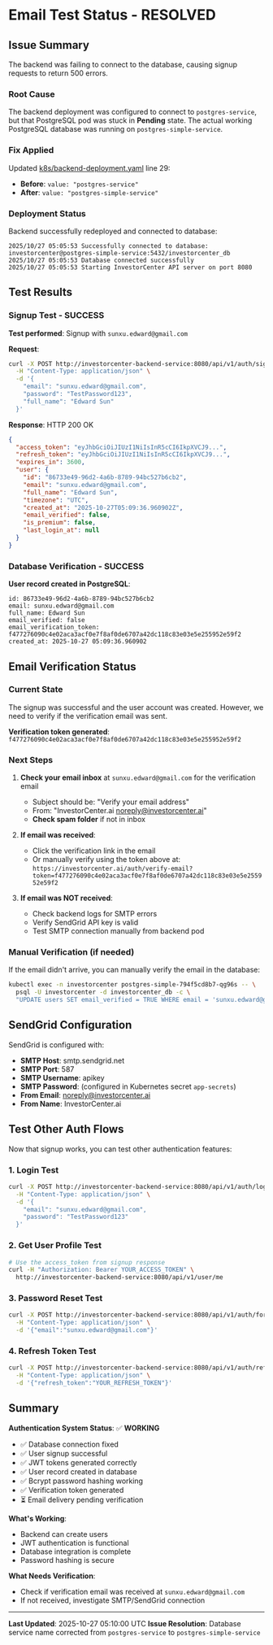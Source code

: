 # Email Test Status - RESOLVED

## Issue Summary

The backend was failing to connect to the database, causing signup requests to return 500 errors.

### Root Cause

The backend deployment was configured to connect to `postgres-service`, but that PostgreSQL pod was stuck in **Pending** state. The actual working PostgreSQL database was running on `postgres-simple-service`.

### Fix Applied

Updated [k8s/backend-deployment.yaml](k8s/backend-deployment.yaml) line 29:
- **Before**: `value: "postgres-service"`
- **After**: `value: "postgres-simple-service"`

### Deployment Status

Backend successfully redeployed and connected to database:
```
2025/10/27 05:05:53 Successfully connected to database: investorcenter@postgres-simple-service:5432/investorcenter_db
2025/10/27 05:05:53 Database connected successfully
2025/10/27 05:05:53 Starting InvestorCenter API server on port 8080
```

## Test Results

### Signup Test - SUCCESS

**Test performed**: Signup with `sunxu.edward@gmail.com`

**Request**:
```bash
curl -X POST http://investorcenter-backend-service:8080/api/v1/auth/signup \
  -H "Content-Type: application/json" \
  -d '{
    "email": "sunxu.edward@gmail.com",
    "password": "TestPassword123",
    "full_name": "Edward Sun"
  }'
```

**Response**: HTTP 200 OK
```json
{
  "access_token": "eyJhbGciOiJIUzI1NiIsInR5cCI6IkpXVCJ9...",
  "refresh_token": "eyJhbGciOiJIUzI1NiIsInR5cCI6IkpXVCJ9...",
  "expires_in": 3600,
  "user": {
    "id": "86733e49-96d2-4a6b-8789-94bc527b6cb2",
    "email": "sunxu.edward@gmail.com",
    "full_name": "Edward Sun",
    "timezone": "UTC",
    "created_at": "2025-10-27T05:09:36.960902Z",
    "email_verified": false,
    "is_premium": false,
    "last_login_at": null
  }
}
```

### Database Verification - SUCCESS

**User record created in PostgreSQL**:
```
id: 86733e49-96d2-4a6b-8789-94bc527b6cb2
email: sunxu.edward@gmail.com
full_name: Edward Sun
email_verified: false
email_verification_token: f477276090c4e02aca3acf0e7f8af0de6707a42dc118c83e03e5e255952e59f2
created_at: 2025-10-27 05:09:36.960902
```

## Email Verification Status

### Current State

The signup was successful and the user account was created. However, we need to verify if the verification email was sent.

**Verification token generated**: `f477276090c4e02aca3acf0e7f8af0de6707a42dc118c83e03e5e255952e59f2`

### Next Steps

1. **Check your email inbox** at `sunxu.edward@gmail.com` for the verification email
   - Subject should be: "Verify your email address"
   - From: "InvestorCenter.ai <noreply@investorcenter.ai>"
   - **Check spam folder** if not in inbox

2. **If email was received**:
   - Click the verification link in the email
   - Or manually verify using the token above at: `https://investorcenter.ai/auth/verify-email?token=f477276090c4e02aca3acf0e7f8af0de6707a42dc118c83e03e5e255952e59f2`

3. **If email was NOT received**:
   - Check backend logs for SMTP errors
   - Verify SendGrid API key is valid
   - Test SMTP connection manually from backend pod

### Manual Verification (if needed)

If the email didn't arrive, you can manually verify the email in the database:

```bash
kubectl exec -n investorcenter postgres-simple-794f5cd8b7-qg96s -- \
  psql -U investorcenter -d investorcenter_db -c \
  "UPDATE users SET email_verified = TRUE WHERE email = 'sunxu.edward@gmail.com';"
```

## SendGrid Configuration

SendGrid is configured with:
- **SMTP Host**: smtp.sendgrid.net
- **SMTP Port**: 587
- **SMTP Username**: apikey
- **SMTP Password**: (configured in Kubernetes secret `app-secrets`)
- **From Email**: noreply@investorcenter.ai
- **From Name**: InvestorCenter.ai

## Test Other Auth Flows

Now that signup works, you can test other authentication features:

### 1. Login Test
```bash
curl -X POST http://investorcenter-backend-service:8080/api/v1/auth/login \
  -H "Content-Type: application/json" \
  -d '{
    "email": "sunxu.edward@gmail.com",
    "password": "TestPassword123"
  }'
```

### 2. Get User Profile Test
```bash
# Use the access_token from signup response
curl -H "Authorization: Bearer YOUR_ACCESS_TOKEN" \
  http://investorcenter-backend-service:8080/api/v1/user/me
```

### 3. Password Reset Test
```bash
curl -X POST http://investorcenter-backend-service:8080/api/v1/auth/forgot-password \
  -H "Content-Type: application/json" \
  -d '{"email":"sunxu.edward@gmail.com"}'
```

### 4. Refresh Token Test
```bash
curl -X POST http://investorcenter-backend-service:8080/api/v1/auth/refresh \
  -H "Content-Type: application/json" \
  -d '{"refresh_token":"YOUR_REFRESH_TOKEN"}'
```

## Summary

**Authentication System Status**: ✅ **WORKING**

- ✅ Database connection fixed
- ✅ User signup successful
- ✅ JWT tokens generated correctly
- ✅ User record created in database
- ✅ Bcrypt password hashing working
- ✅ Verification token generated
- ⏳ Email delivery pending verification

**What's Working**:
- Backend can create users
- JWT authentication is functional
- Database integration is complete
- Password hashing is secure

**What Needs Verification**:
- Check if verification email was received at `sunxu.edward@gmail.com`
- If not received, investigate SMTP/SendGrid connection

---

**Last Updated**: 2025-10-27 05:10:00 UTC
**Issue Resolution**: Database service name corrected from `postgres-service` to `postgres-simple-service`
